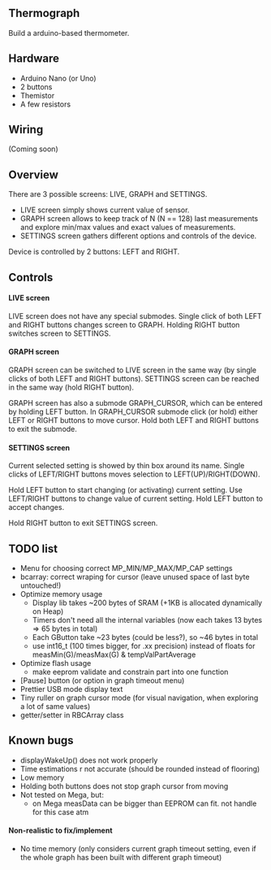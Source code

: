 ## Thermograph

Build a arduino-based thermometer.

## Hardware

- Arduino Nano (or Uno)
- 2 buttons
- Themistor
- A few resistors

## Wiring

(Coming soon)

## Overview
There are 3 possible screens: LIVE, GRAPH and SETTINGS.

* LIVE screen simply shows current value of sensor.
* GRAPH screen allows to keep track of N (N == 128) last measurements and explore min/max values and exact values of measurements.
* SETTINGS screen gathers different options and controls of the device.

Device is controlled by 2 buttons: LEFT and RIGHT.

## Controls
#### LIVE screen
LIVE screen does not have any special submodes.
Single click of both LEFT and RIGHT buttons changes screen to GRAPH.
Holding RIGHT button switches screen to SETTINGS.

#### GRAPH screen
GRAPH screen can be switched to LIVE screen in the same way (by single clicks of both LEFT and RIGHT buttons).
SETTINGS screen can be reached in the same way (hold RIGHT button).

GRAPH screen has also a submode GRAPH_CURSOR, which can be entered by holding LEFT button.
In GRAPH_CURSOR submode click (or hold) either LEFT or RIGHT buttons to move cursor.
Hold both LEFT and RIGHT buttons to exit the submode.

#### SETTINGS screen
Current selected setting is showed by thin box around its name.
Single clicks of LEFT/RIGHT buttons moves selection to LEFT(UP)/RIGHT(DOWN).

Hold LEFT button to start changing (or activating) current setting.
Use LEFT/RIGHT buttons to change value of current setting.
Hold LEFT button to accept changes.

Hold RIGHT button to exit SETTINGS screen.

## TODO list

- Menu for choosing correct MP_MIN/MP_MAX/MP_CAP settings
- bcarray: correct wraping for cursor (leave unused space of last byte untouched!)
- Optimize memory usage
    - Display lib takes ~200 bytes of SRAM (+1KB is allocated dynamically on Heap)
    - Timers don't need all the internal variables (now each takes 13 bytes => 65 bytes in total)
    - Each GButton take ~23 bytes (could be less?), so ~46 bytes in total
    - use int16_t (100 times bigger, for .xx precision) instead of floats for measMin(G)/measMax(G) & tempValPartAverage
- Optimize flash usage
    - make eeprom validate and constrain part into one function
- [Pause] button (or option in graph timeout menu)
- Prettier USB mode display text
- Tiny ruller on graph cursor mode (for visual navigation, when exploring a lot of same values)
- getter/setter in RBCArray class

## Known bugs

- displayWakeUp() does not work properly
- Time estimations r not accurate (should be rounded instead of flooring)
- Low memory
- Holding both buttons does not stop graph cursor from moving
- Not tested on Mega, but:
    - on Mega measData can be bigger than EEPROM can fit. not handle for this case atm

#### Non-realistic to fix/implement

- No time memory (only considers current graph timeout setting, even if the whole graph has been built with different graph timeout)